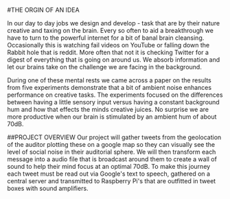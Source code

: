 #THE ORGIN OF AN IDEA

In our day to day jobs we design and develop  - task that are by their nature creative and taxing on the brain. Every so often to aid a breakthrough we have to turn to the powerful internet for a bit of banal brain cleansing. Occasionally this is watching fail videos on YouTube or falling down the Rabbit hole that is reddit. More often that not it is checking Twitter for a digest of everything that is going on around us. We absorb information and let our brains take on the challenge we are facing in the background.

During one of these mental rests we came across a paper on the results from five experiments demonstrate that a bit of ambient noise enhances performance on creative tasks. The experiments focused on the differences between having a little sensory input versus having a constant background hum and how that effects the minds creative juices. No surprise we are more productive when our brain is stimulated by an ambient hum of about 70dB.

##PROJECT OVERVIEW
Our project will gather tweets from the geolocation of the auditor plotting these on a google map so they can visually see the level of social noise in their auditorial sphere. We will then transform each message into a audio file that is broadcast around them to create a wall of sound to help their mind focus at an optimal 70dB. To make this journey each tweet must be read out via Google's text to speech, gathered on a central server and transmitted to Raspberry Pi's that are outfitted in tweet boxes with sound amplifiers. 
